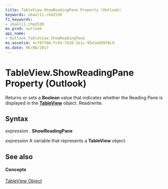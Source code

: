 ```yaml
---
title: TableView.ShowReadingPane Property (Outlook)
keywords: vbaol11.chm2530
f1_keywords:
- vbaol11.chm2530
ms.prod: outlook
api_name:
- Outlook.TableView.ShowReadingPane
ms.assetid: 4cf87f66-fc93-7428-1b1c-9541e699f8c9
ms.date: 06/08/2017
---
```



# TableView.ShowReadingPane Property (Outlook)

Returns or sets a **Boolean** value that indicates whether the Reading Pane is displayed in the **[TableView](tableview-object-outlook.md)** object. Read/write.


## Syntax

 _expression_ . **ShowReadingPane**

 _expression_ A variable that represents a **TableView** object.


## See also


#### Concepts


[TableView Object](tableview-object-outlook.md)

